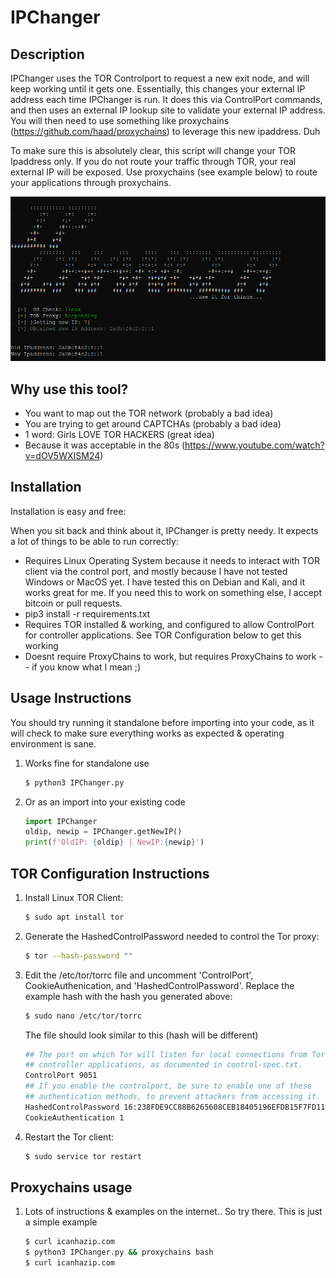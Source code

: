 # IPChanger

## Description
IPChanger uses the TOR Controlport to request a new exit node, and will keep working until it gets one.  Essentially, this changes your external IP address each time IPChanger is run.  It does this via ControlPort commands, and then uses an external IP lookup site to validate your external IP address. You will then need to use something like proxychains (https://github.com/haad/proxychains) to leverage this new ipaddress. Duh

To make sure this is absolutely clear, this script will change your TOR Ipaddress only. If you do not route your traffic through TOR, your real external IP will be exposed. Use proxychains (see example below) to route your applications through proxychains. 

![Image ScreenShot](img/screenshot.png)

## Why use this tool?
* You want to map out the TOR network (probably a bad idea)
* You are trying to get around CAPTCHAs (probably a bad idea)
* 1 word: Girls LOVE TOR HACKERS (great idea)
* Because it was acceptable in the 80s (https://www.youtube.com/watch?v=dOV5WXISM24)

## Installation
Installation is easy and free:

When you sit back and think about it, IPChanger is pretty needy.  It expects a lot of things to be able to run correctly:
* Requires Linux Operating System because it needs to interact with TOR client via the control port, and mostly because I have not tested Windows or MacOS yet.  I have tested this on Debian and Kali, and it works great for me. If you need this to work on something else, I accept bitcoin or pull requests. 
* pip3 install -r requirements.txt 
* Requires TOR installed & working, and configured to allow ControlPort for controller applications. See TOR Configuration below to get this working
* Doesnt require ProxyChains to work, but requires ProxyChains to work -- if you know what I mean ;)

## Usage Instructions
You should try running it standalone before importing into your code, as it will check to make sure everything works as expected & operating environment is sane.
1. Works fine for standalone use

    ```sh
    $ python3 IPChanger.py 
    ```

2. Or as an import into your existing code

    ```py
    import IPChanger
    oldip, newip = IPChanger.getNewIP()
    print(f'OldIP: {oldip} | NewIP:{newip}')
    ```


## TOR Configuration Instructions 
1. Install Linux TOR Client:

    ```sh
    $ sudo apt install tor 
    ```

2. Generate the HashedControlPassword needed to control the Tor proxy:

    ```sh
    $ tor --hash-password ""
    ```

3. Edit the /etc/tor/torrc file and uncomment 'ControlPort', CookieAuthenication, and 'HashedControlPassword'. Replace the example hash with the hash you generated above:

    ```sh
    $ sudo nano /etc/tor/torrc
    ```
   The file should look similar to this (hash will be different)
    ```sh
    ## The port on which Tor will listen for local connections from Tor
    ## controller applications, as documented in control-spec.txt.
    ControlPort 9051
    ## If you enable the controlport, be sure to enable one of these
    ## authentication methods, to prevent attackers from accessing it.
    HashedControlPassword 16:238FDE9CC88B6265608CEB18405196EFDB15F7FD1100D0663B0498D223
    CookieAuthentication 1
    ```

4. Restart the Tor client:

    ```sh
    $ sudo service tor restart
    ```

## Proxychains usage
1. Lots of instructions & examples on the internet.. So try there.  This is just a simple example 

    ```sh
    $ curl icanhazip.com
    $ python3 IPChanger.py && proxychains bash 
    $ curl icanhazip.com
    ```
